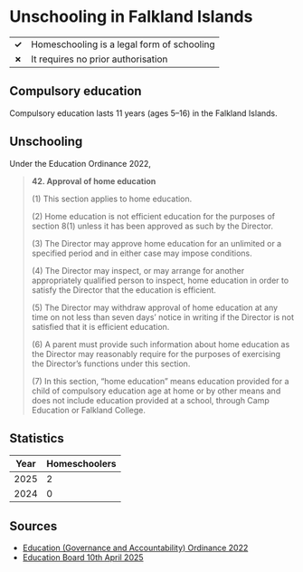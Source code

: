 # Unschooling in Falkland Islands

|       |                                            |
| ----- | ------------------------------------------ |
| **✓** | Homeschooling is a legal form of schooling |
| **✗** | It requires no prior authorisation         |

## Compulsory education

Compulsory education lasts 11 years (ages 5–16) in the Falkland Islands.

## Unschooling

Under the Education Ordinance 2022,

> **42. Approval of home education**
>
> (1) This section applies to home education.
>
> (2) Home education is not efficient education for the purposes of section 8(1) unless it has been
> approved as such by the Director.
>
> (3) The Director may approve home education for an unlimited or a specified period and in
> either case may impose conditions.
>
> (4) The Director may inspect, or may arrange for another appropriately qualified person to
> inspect, home education in order to satisfy the Director that the education is efficient.
>
> (5) The Director may withdraw approval of home education at any time on not less than seven
> days’ notice in writing if the Director is not satisfied that it is efficient education.
>
> (6) A parent must provide such information about home education as the Director may
> reasonably require for the purposes of exercising the Director’s functions under this section.
>
> (7) In this section, “home education” means education provided for a child of compulsory
> education age at home or by other means and does not include education provided at a school,
> through Camp Education or Falkland College.

## Statistics

| Year | Homeschoolers |
| ---- | ------------- |
| 2025 | 2             |
| 2024 | 0             |

## Sources

- [Education (Governance and Accountability) Ordinance 2022](https://legislation.gov.fk/download/pdf/254a6ca9-b957-4f7f-acc1-f2899b24ef60/0c739098-3e2d-408c-9e52-40f68b3c8f46/fiord-2022-6_2022-05-31.pdf)
- [Education Board 10th April 2025](https://www.assembly.gov.fk/jdownloads/Committees/Education/Education%202025/Education%20Board%20Agenda%2010.04.2025.pdf)
